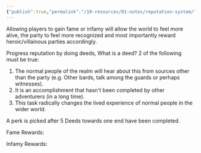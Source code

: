 ```yaml
---
{"publish":true,"permalink":"/10-resources/01-notes/reputation-system/"}
---
```


Allowing players to gain fame or infamy will allow the world to feel more alive, the party to feel more recognized and most importantly reward heroic/villainous parties accordingly.

Progress reputation by doing deeds, What is a deed? 2 of the following must be true:

1. The normal people of the realm will hear about this from sources other than the party (e.g. Other bards, talk among the guards or perhaps witnesses).
2. It is an accomplishment that hasn't been completed by other adventurers (in a long time).
3. This task radically changes the lived experience of normal people in the wider world.


A perk is picked after 5 Deeds towards one end have been completed.

Fame Rewards:


Infamy Rewards: